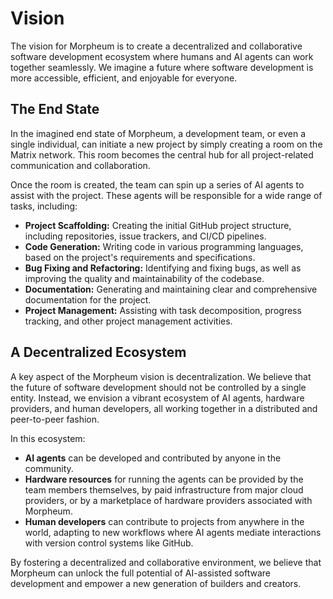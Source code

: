 # Vision

The vision for Morpheum is to create a decentralized and collaborative software development ecosystem where humans and AI agents can work together seamlessly. We imagine a future where software development is more accessible, efficient, and enjoyable for everyone.

## The End State

In the imagined end state of Morpheum, a development team, or even a single individual, can initiate a new project by simply creating a room on the Matrix network. This room becomes the central hub for all project-related communication and collaboration.

Once the room is created, the team can spin up a series of AI agents to assist with the project. These agents will be responsible for a wide range of tasks, including:

*   **Project Scaffolding:** Creating the initial GitHub project structure, including repositories, issue trackers, and CI/CD pipelines.
*   **Code Generation:** Writing code in various programming languages, based on the project's requirements and specifications.
*   **Bug Fixing and Refactoring:** Identifying and fixing bugs, as well as improving the quality and maintainability of the codebase.
*   **Documentation:** Generating and maintaining clear and comprehensive documentation for the project.
*   **Project Management:** Assisting with task decomposition, progress tracking, and other project management activities.

## A Decentralized Ecosystem

A key aspect of the Morpheum vision is decentralization. We believe that the future of software development should not be controlled by a single entity. Instead, we envision a vibrant ecosystem of AI agents, hardware providers, and human developers, all working together in a distributed and peer-to-peer fashion.

In this ecosystem:

*   **AI agents** can be developed and contributed by anyone in the community.
*   **Hardware resources** for running the agents can be provided by the team members themselves, by paid infrastructure from major cloud providers, or by a marketplace of hardware providers associated with Morpheum.
*   **Human developers** can contribute to projects from anywhere in the world, adapting to new workflows where AI agents mediate interactions with version control systems like GitHub.

By fostering a decentralized and collaborative environment, we believe that Morpheum can unlock the full potential of AI-assisted software development and empower a new generation of builders and creators.
